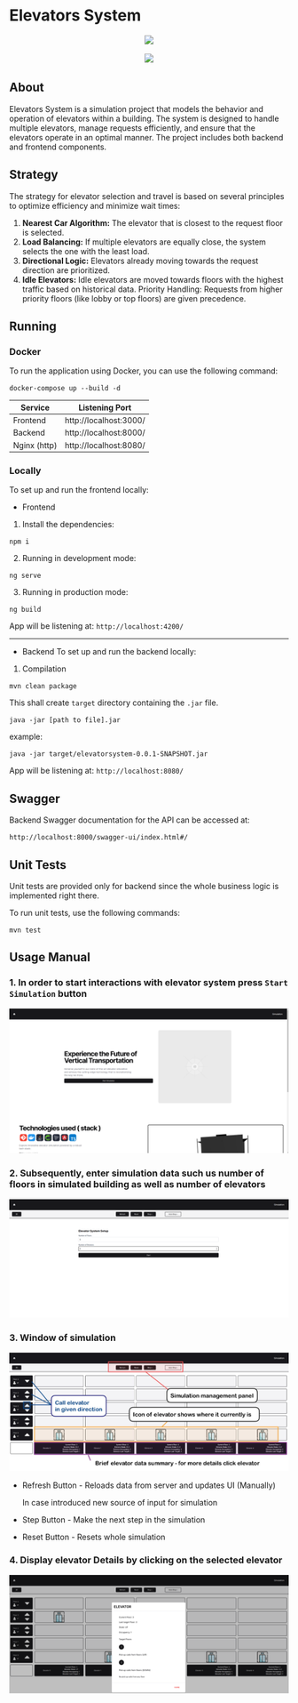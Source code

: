 # Elevators System
<p align="center">
  <a href="https://skillicons.dev">
    <img src="https://skillicons.dev/icons?i=git,docker,java,spring" />
  </a>
</p>
<p align="center">
  <a href="https://skillicons.dev">
    <img src="https://skillicons.dev/icons?i=angular,typescript,threejs,tailwind" />
  </a>
</p>

## About
Elevators System is a simulation project that models the behavior and operation of elevators within a building. The system is designed to handle multiple elevators, manage requests efficiently, and ensure that the elevators operate in an optimal manner. The project includes both backend and frontend components.

## Strategy
The strategy for elevator selection and travel is based on several principles to optimize efficiency and minimize wait times:
1. <b>Nearest Car Algorithm:</b> The elevator that is closest to the request floor is selected.
2. <b>Load Balancing:</b> If multiple elevators are equally close, the system selects the one with the least load.
3. <b>Directional Logic:</b> Elevators already moving towards the request direction are prioritized.
4. <b>Idle Elevators:</b> Idle elevators are moved towards floors with the highest traffic based on historical data.
   Priority Handling: Requests from higher priority floors (like lobby or top floors) are given precedence.

## Running 

### Docker
To run the application using Docker, you can use the following command:
```shell
docker-compose up --build -d 
```

| Service      | Listening Port         |
|--------------|------------------------|
| Frontend     | http://localhost:3000/ |
| Backend      | http://localhost:8000/ |
| Nginx (http) | http://localhost:8080/ |


### Locally
To set up and run the frontend locally:
- Frontend
1. Install the dependencies:
```shell
npm i
```
2. Running in development mode:

```shell
ng serve
```

3. Running in production mode:

```shell
ng build
```

App will be listening at: `http://localhost:4200/`
___

- Backend
  To set up and run the backend locally:

1. Compilation
``` 
mvn clean package
```
This shall create `target` directory containing the `.jar` file.

``` 
java -jar [path to file].jar
```
example:
``` 
java -jar target/elevatorsystem-0.0.1-SNAPSHOT.jar
```

App will be listening at: `http://localhost:8080/`


## Swagger
Backend Swagger documentation for the API can be accessed at:
```
http://localhost:8000/swagger-ui/index.html#/
```


## Unit Tests

Unit tests are provided only for backend since the whole business logic is implemented right there.

To run unit tests, use the following commands:
```shell
mvn test
```

## Usage Manual

### 1. In order to start interactions with elevator system press `Start Simulation` button


![image](https://github.com/Andrzej-Swietek/ElevatorSystem/blob/22ddd419ecc43d563c1e573e750171fb2dafa652/docs/home.png?raw=true)

### 2. Subsequently, enter simulation data such us number of floors in simulated building as well as number of elevators
![image](https://github.com/Andrzej-Swietek/ElevatorSystem/blob/22ddd419ecc43d563c1e573e750171fb2dafa652/docs/start-simulation.png?raw=true)

### 3. Window of simulation
![image](https://github.com/Andrzej-Swietek/ElevatorSystem/blob/docs/docs/simulation-1-1.jpg?raw=true)

- Refresh Button - Reloads data from server and updates UI (Manually)
  
    In case introduced new source of input for simulation
- Step Button - Make the next step in the simulation
- Reset Button - Resets whole simulation

### 4. Display elevator Details by clicking on the selected elevator
![image](https://github.com/Andrzej-Swietek/ElevatorSystem/blob/docs/docs/simulation-modal.png?raw=true)
